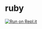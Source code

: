 # ruby
[![Run on Repl.it](https://repl.it/badge/github/dogh7w7/aaaa)](https://repl.it/github/dogh7w7/aaaa)